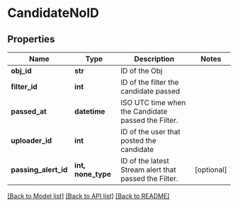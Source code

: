 # CandidateNoID

## Properties
Name | Type | Description | Notes
------------ | ------------- | ------------- | -------------
**obj_id** | **str** | ID of the Obj | 
**filter_id** | **int** | ID of the filter the candidate passed | 
**passed_at** | **datetime** | ISO UTC time when the Candidate passed the Filter. | 
**uploader_id** | **int** | ID of the user that posted the candidate | 
**passing_alert_id** | **int, none_type** | ID of the latest Stream alert that passed the Filter. | [optional] 

[[Back to Model list]](../README.md#documentation-for-models) [[Back to API list]](../README.md#documentation-for-api-endpoints) [[Back to README]](../README.md)


